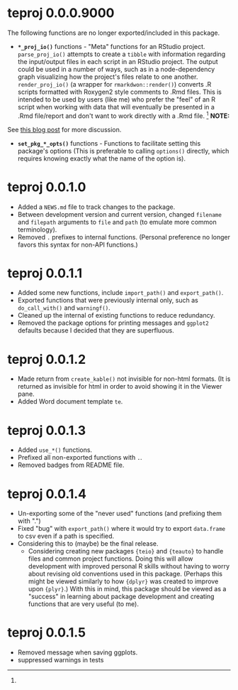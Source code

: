 
# teproj 0.0.0.9000

The following functions are no longer exported/included in this package.

+ __`*_proj_io()`__ functions - "Meta" functions for an RStudio project.
`parse_proj_io()` attempts to create a `tibble` with
information regarding the input/output files in each script in an RStudio project.
The output could be used in a number of ways, such as in a node-dependency graph
visualizing how the project's files relate to one another.
`render_proj_io()` (a wrapper for `rmarkdwon::render()`) converts .R scripts
formatted with Roxygen2 style comments to .Rmd files. This is intended to be used
by users (like me) who prefer the "feel" of an R script when working with data that will
eventually be presented in a .Rmd file/report and don't want to work directly with
a .Rmd file. [^r2rmd] __NOTE:__


[^r2rmd]:
See [this blog post](http://brooksandrew.github.io/simpleblog/articles/render-reports-directly-from-R-scripts/) for more discussion.

+ __`set_pkg_*_opts()`__ functions - Functions to facilitate setting this package's options
(This is preferable to calling `options()` directly,
which requires knowing exactly what the name of the option is).

# teproj 0.0.1.0

+ Added a `NEWS.md` file to track changes to the package.
+ Between development version and current version, changed `filename` and `filepath` arguments
to `file` and `path` (to emulate more common terminology).
+ Removed `.` prefixes to internal functions. (Personal preference no longer
favors this syntax for non-API functions.)

# teproj 0.0.1.1

+ Added some new functions, include `import_path()` and `export_path()`.
+ Exported functions that were previously internal only, such as `do_call_with()` and `warningf()`.
+ Cleaned up the internal of existing functions to reduce redundancy.
+ Removed the package options for printing messages and `ggplot2` defaults
because I decided that they are superfluous.

# teproj 0.0.1.2

+ Made return from `create_kable()` not invisible for non-html formats.
(It is returned as invisible for html in order to avoid showing it in the Viewer pane.
+ Added Word document template `te`.

# teproj 0.0.1.3

+ Added `use_*()` functions.
+ Prefixed all non-exported functions with `.`.
+ Removed badges from README file.

# teproj 0.0.1.4

+ Un-exporting some of the "never used" functions (and prefixing them with ".")
+ Fixed "bug" with `export_path()` where it would try to export `data.frame` to csv
even if a path is specified.
+ Considering this to (maybe) be the final release.
    + Considering creating new packages `{teio}` and `{teauto}` to handle
    files and common project functions. Doing this will allow development
    with improved personal R skills without having to worry about revising old
    conventions used in this package. (Perhaps this might be viewed similarly
    to how `{dplyr}` was created to improve upon `{plyr}`.)
    With this in mind, this package should be viewed as a "success" in learning
    about package development and creating functions that are very useful (to me).
    
# teproj 0.0.1.5

+ Removed message when saving ggplots.
+ suppressed warnings in tests

